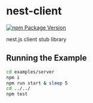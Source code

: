 # nest-client
[![npm Package Version](https://img.shields.io/npm/v/nest-client.svg?maxAge=2592000)](https://www.npmjs.com/package/nest-client)

nest.js client stub library

## Running the Example
```bash
cd examples/server
npm i
npm run start & sleep 5
cd ../../
npm test
```
